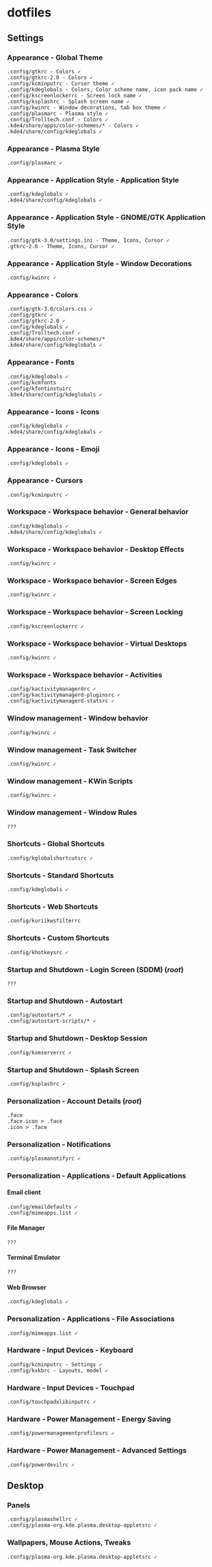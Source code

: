 # dotfiles

## Settings

### Appearance - Global Theme
```
.config/gtkrc - Colors ✓
.config/gtkrc-2.0 - Colors ✓
.config/kcminputrc - Cursor theme ✓
.config/kdeglobals - Colors, Color scheme name, icon pack name ✓
.config/kscreenlockerrc - Screen lock name ✓
.config/ksplashrc - Splash screen name ✓
.config/kwinrc - Window decorations, tab box theme ✓
.config/plasmarc - Plasma style ✓
.config/Trolltech.conf - Colors ✓
.kde4/share/apps/color-schemes/* - Colors ✓
.kde4/share/config/kdeglobals ✓
```

### Appearance - Plasma Style
```
.config/plasmarc ✓
```

### Appearance - Application Style - Application Style
```
.config/kdeglobals ✓
.kde4/share/config/kdeglobals ✓
```

### Appearance - Application Style - GNOME/GTK Application Style
```
.config/gtk-3.0/settings.ini - Theme, Icons, Cursor ✓
.gtkrc-2.0 - Theme, Icons, Cursor ✓
```

### Appearance - Application Style - Window Decorations
```
.config/kwinrc ✓
```

### Appearance - Colors
```
.config/gtk-3.0/colors.css ✓
.config/gtkrc ✓
.config/gtkrc-2.0 ✓
.config/kdeglobals ✓
.config/Trolltech.conf ✓
.kde4/share/apps/color-schemes/*
.kde4/share/config/kdeglobals ✓
```

### Appearance - Fonts
```
.config/kdeglobals ✓
.config/kcmfonts
.config/kfontinstuirc
.kde4/share/config/kdeglobals ✓
```

### Appearance - Icons - Icons
```
.config/kdeglobals ✓
.kde4/share/config/kdeglobals ✓
```

### Appearance - Icons - Emoji
```
.config/kdeglobals ✓
```

### Appearance - Cursors
```
.config/kcminputrc ✓
```



### Workspace - Workspace behavior - General behavior
```
.config/kdeglobals ✓
.kde4/share/config/kdeglobals ✓
```

### Workspace - Workspace behavior - Desktop Effects
```
.config/kwinrc ✓
```

### Workspace - Workspace behavior - Screen Edges
```
.config/kwinrc ✓
```

### Workspace - Workspace behavior - Screen Locking
```
.config/kscreenlockerrc ✓
```

### Workspace - Workspace behavior - Virtual Desktops
```
.config/kwinrc ✓
```

### Workspace - Workspace behavior - Activities
```
.config/kactivitymanagerdrc ✓
.config/kactivitymanagerd-pluginsrc ✓
.config/kactivitymanagerd-statsrc ✓
```



### Window management - Window behavior
```
.config/kwinrc ✓
```

### Window management - Task Switcher
```
.config/kwinrc ✓
```

### Window management - KWin Scripts
```
.config/kwinrc ✓
```

### Window management - Window Rules
```
???
```



### Shortcuts - Global Shortcuts
```
.config/kglobalshortcutsrc ✓
```

### Shortcuts - Standard Shortcuts
```
.config/kdeglobals ✓
```

### Shortcuts - Web Shortcuts
```
.config/kuriikwsfilterrc
```

### Shortcuts - Custom Shortcuts
```
.config/khotkeysrc ✓
```



### Startup and Shutdown - Login Screen (SDDM) (*root*)
```
???
```

### Startup and Shutdown - Autostart
```
.config/autostart/* ✓
.config/autostart-scripts/* ✓
```

### Startup and Shutdown - Desktop Session
```
.config/ksmserverrc ✓
```

### Startup and Shutdown - Splash Screen
```
.config/ksplashrc ✓
```



### Personalization - Account Details (*root*)
```
.face
.face.icon > .face
.icon > .face
```

### Personalization - Notifications
```
.config/plasmanotifyrc ✓
```

### Personalization - Applications - Default Applications

#### Email client
```
.config/emaildefaults ✓
.config/mimeapps.list ✓
```

#### File Manager
```
???
```

#### Terminal Emulator
```
???
```

#### Web Browser
```
.config/kdeglobals ✓
```

### Personalization - Applications - File Associations
```
.config/mimeapps.list ✓
```



### Hardware - Input Devices - Keyboard
```
.config/kcminputrc - Settings ✓
.config/kxkbrc - Layouts, model ✓
```

### Hardware - Input Devices - Touchpad
```
.config/touchpadxlibinputrc ✓
```

### Hardware - Power Management - Energy Saving
```
.config/powermanagementprofilesrc ✓
```

### Hardware - Power Management - Advanced Settings
```
.config/powerdevilrc ✓
```



## Desktop

### Panels
```
.config/plasmashellrc ✓
.config/plasma-org.kde.plasma.desktop-appletsrc ✓
```

### Wallpapers, Mouse Actions, Tweaks
```
.config/plasma-org.kde.plasma.desktop-appletsrc ✓
```
